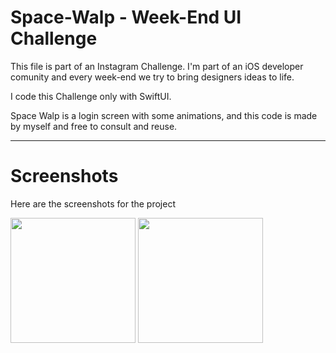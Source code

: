 # Space-Walp - Week-End UI Challenge

This file is part of an Instagram Challenge. I'm part of an iOS developer comunity and every week-end we try to bring designers ideas to life.

I code this Challenge only with SwiftUI.

Space Walp is a login screen with some animations, and this code is made by myself and free to consult and reuse.  


---

# Screenshots

Here are the screenshots for the project 

<img src="SpaceWalpscreenshots/image1.png" width="200" >
<img src="Space-Walpscreenshots/image2.png" width="200" >

